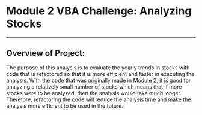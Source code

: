 # Module 2 VBA Challenge: Analyzing Stocks
---
## Overview of Project:
The purpose of this analysis is to evaluate the yearly trends in stocks with code that is refactored so that it is more efficient and faster in executing the analysis. With the code that was originally made in Module 2, it is good for analyzing a relatively small number of stocks which means that if more stocks were to be analyzed, then the analysis would take much longer. Therefore, refactoring the code will reduce the analysis time and make the analysis more efficient to be used in the future.
